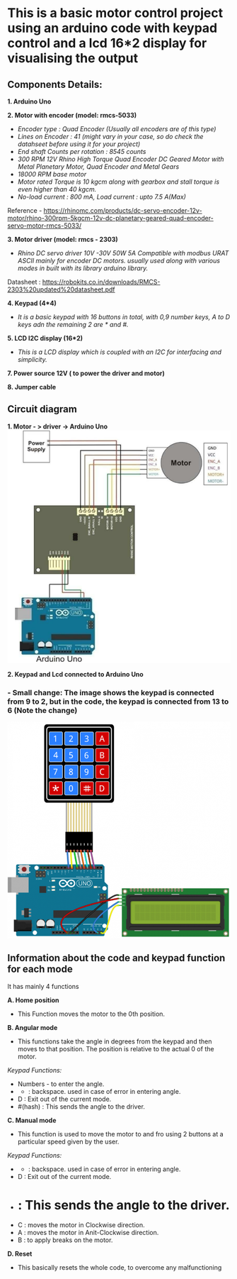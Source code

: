 # **This is a basic motor control project using an arduino code with keypad control and a lcd 16*2 display for visualising the output**

## Components Details:

**1. Arduino Uno**

**2. Motor with encoder (model: rmcs-5033)**
 - _Encoder type : Quad Encoder (Usually all encoders are of this type)_
 - _Lines on Encoder : 41 (might vary in your case, so do check the datahseet before using it for your project)_
 - _End shaft Counts per rotation : 8545 counts_
 - _300 RPM 12V Rhino High Torque Quad Encoder DC Geared Motor with Metal Planetary Motor, Quad Encoder and Metal Gears_
 - _18000 RPM base motor_
 - _Motor rated Torque is 10 kgcm along with gearbox and stall torque is even higher than 40 kgcm._
 - _No-load current : 800 mA, Load current : upto 7.5 A(Max)_

Reference - https://rhinomc.com/products/dc-servo-encoder-12v-motor/rhino-300rpm-5kgcm-12v-dc-planetary-geared-quad-encoder-servo-motor-rmcs-5033/

**3. Motor driver (model: rmcs - 2303)**
- _Rhino DC servo driver 10V -30V 50W 5A Compatible with modbus URAT ASCII mainly for encoder DC motors. usually used along with various modes in built with its library arduino library._

Datasheet : https://robokits.co.in/downloads/RMCS-2303%20updated%20datasheet.pdf

**4. Keypad (4*4)**
- _It is a basic keypad with 16 buttons in total, with 0,9 number keys, A to D keys adn the remaining 2 are * and #._

**5. LCD I2C display (16*2)**
- _This is a LCD display which is coupled with an I2C for interfacing and simplicity._

**7. Power source 12V ( to power the driver and motor)**

**8. Jumper cable**

## **Circuit diagram**

**1. Motor - > driver -> Arduino Uno**
![Motor_2_Uno](https://github.com/raghvendra44/Angular-and-maunal-motor-keypad-control-with-display/blob/main/circuit_1.PNG?raw=true)

**2. Keypad and Lcd connected to Arduino Uno**
 ### - Small change: The image shows the keypad is connected from 9 to 2, but in the code, the keypad is connected from 13 to 6 (Note the change)
![Keypad_LCD_2_Uno](https://github.com/raghvendra44/Angular-and-maunal-motor-keypad-control-with-display/blob/main/circuit_2.PNG?raw=true)
 
## **Information about the code and keypad function for each mode**

It has mainly 4 functions

**A. Home position**
- This Function moves the motor to the 0th position.

**B. Angular mode**
- This functions take the angle in degrees from the keypad and then moves to that position. The position is relative to the actual 0 of the motor.

_Keypad Functions:_
- Numbers - to enter the angle.
- * : backspace. used in case of error in entering angle.
- D : Exit out of the current mode.
- #(hash) : This sends the angle to the driver.

**C. Manual mode**
- This function is used to move the motor to and fro using 2 buttons at a particular speed given by the user.

_Keypad Functions:_
- * : backspace. used in case of error in entering angle.
- D : Exit out of the current mode.
- # : This sends the angle to the driver.
- C : moves the motor in Clockwise direction.
- A : moves the motor in Anit-Clockwise direction.
- B : to apply breaks on the motor.

**D. Reset**
- This basically resets the whole code, to overcome any malfunctioning 
 

